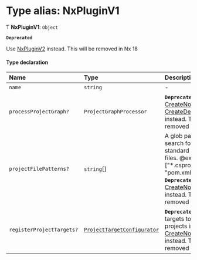 # Type alias: NxPluginV1

Ƭ **NxPluginV1**: `Object`

**`Deprecated`**

Use [NxPluginV2](../../devkit/documents/NxPluginV2) instead. This will be removed in Nx 18

#### Type declaration

| Name                      | Type                                                                            | Description                                                                                                                                                                                              |
| :------------------------ | :------------------------------------------------------------------------------ | :------------------------------------------------------------------------------------------------------------------------------------------------------------------------------------------------------- |
| `name`                    | `string`                                                                        | -                                                                                                                                                                                                        |
| `processProjectGraph?`    | `ProjectGraphProcessor`                                                         | **`Deprecated`** Use [CreateNodes](../../devkit/documents/CreateNodes) and [CreateDependencies](../../devkit/documents/CreateDependencies) instead. This will be removed in Nx 18                        |
| `projectFilePatterns?`    | `string`[]                                                                      | A glob pattern to search for non-standard project files. @example: ["*.csproj", "pom.xml"] **`Deprecated`** Use [CreateNodes](../../devkit/documents/CreateNodes) instead. This will be removed in Nx 18 |
| `registerProjectTargets?` | [`ProjectTargetConfigurator`](../../devkit/documents/ProjectTargetConfigurator) | **`Deprecated`** Add targets to the projects inside of [CreateNodes](../../devkit/documents/CreateNodes) instead. This will be removed in Nx 18                                                          |
